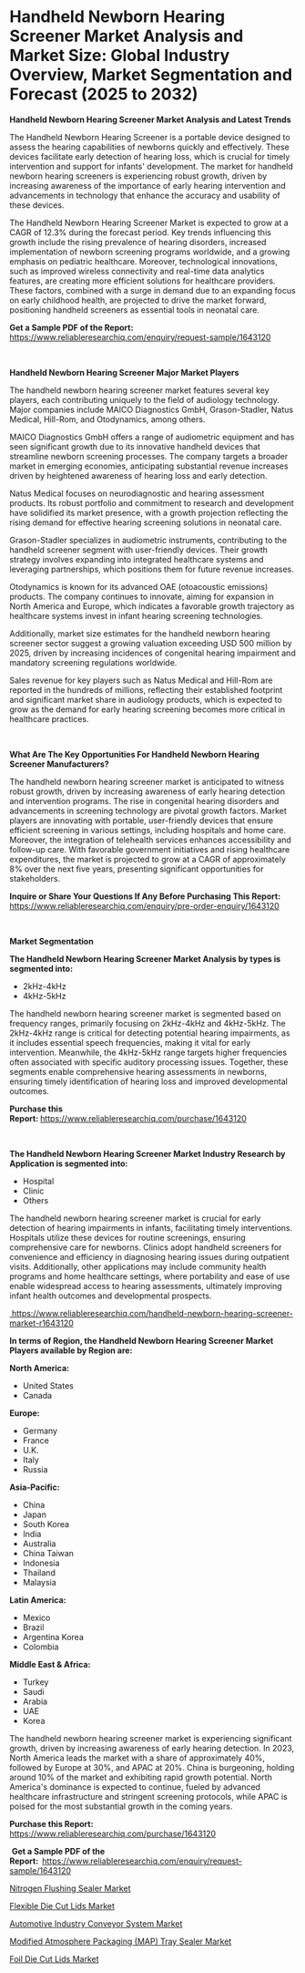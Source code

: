 <p><h1>Handheld Newborn Hearing Screener Market Analysis and Market Size: Global Industry Overview, Market Segmentation and Forecast (2025 to 2032)</h1></p><p><strong>Handheld Newborn Hearing Screener Market Analysis and Latest Trends</strong></p>
<p><p>The Handheld Newborn Hearing Screener is a portable device designed to assess the hearing capabilities of newborns quickly and effectively. These devices facilitate early detection of hearing loss, which is crucial for timely intervention and support for infants' development. The market for handheld newborn hearing screeners is experiencing robust growth, driven by increasing awareness of the importance of early hearing intervention and advancements in technology that enhance the accuracy and usability of these devices.</p><p>The Handheld Newborn Hearing Screener Market is expected to grow at a CAGR of 12.3% during the forecast period. Key trends influencing this growth include the rising prevalence of hearing disorders, increased implementation of newborn screening programs worldwide, and a growing emphasis on pediatric healthcare. Moreover, technological innovations, such as improved wireless connectivity and real-time data analytics features, are creating more efficient solutions for healthcare providers. These factors, combined with a surge in demand due to an expanding focus on early childhood health, are projected to drive the market forward, positioning handheld screeners as essential tools in neonatal care.</p></p>
<p><strong>Get a Sample PDF of the Report:&nbsp;</strong> <a href="https://www.reliableresearchiq.com/enquiry/request-sample/1643120?utm_campaign=104&utm_medium=2&utm_source=Github&utm_content=ia&utm_term=28032025&utm_id=handheld-newborn-hearing-screener">https://www.reliableresearchiq.com/enquiry/request-sample/1643120</a></p>
<p>&nbsp;</p>
<p><strong>Handheld Newborn Hearing Screener Major Market Players</strong></p>
<p><p>The handheld newborn hearing screener market features several key players, each contributing uniquely to the field of audiology technology. Major companies include MAICO Diagnostics GmbH, Grason-Stadler, Natus Medical, Hill-Rom, and Otodynamics, among others.</p><p>MAICO Diagnostics GmbH offers a range of audiometric equipment and has seen significant growth due to its innovative handheld devices that streamline newborn screening processes. The company targets a broader market in emerging economies, anticipating substantial revenue increases driven by heightened awareness of hearing loss and early detection.</p><p>Natus Medical focuses on neurodiagnostic and hearing assessment products. Its robust portfolio and commitment to research and development have solidified its market presence, with a growth projection reflecting the rising demand for effective hearing screening solutions in neonatal care.</p><p>Grason-Stadler specializes in audiometric instruments, contributing to the handheld screener segment with user-friendly devices. Their growth strategy involves expanding into integrated healthcare systems and leveraging partnerships, which positions them for future revenue increases.</p><p>Otodynamics is known for its advanced OAE (otoacoustic emissions) products. The company continues to innovate, aiming for expansion in North America and Europe, which indicates a favorable growth trajectory as healthcare systems invest in infant hearing screening technologies.</p><p>Additionally, market size estimates for the handheld newborn hearing screener sector suggest a growing valuation exceeding USD 500 million by 2025, driven by increasing incidences of congenital hearing impairment and mandatory screening regulations worldwide.</p><p>Sales revenue for key players such as Natus Medical and Hill-Rom are reported in the hundreds of millions, reflecting their established footprint and significant market share in audiology products, which is expected to grow as the demand for early hearing screening becomes more critical in healthcare practices.</p></p>
<p>&nbsp;</p>
<p><strong>What Are The Key Opportunities For Handheld Newborn Hearing Screener Manufacturers?</strong></p>
<p><p>The handheld newborn hearing screener market is anticipated to witness robust growth, driven by increasing awareness of early hearing detection and intervention programs. The rise in congenital hearing disorders and advancements in screening technology are pivotal growth factors. Market players are innovating with portable, user-friendly devices that ensure efficient screening in various settings, including hospitals and home care. Moreover, the integration of telehealth services enhances accessibility and follow-up care. With favorable government initiatives and rising healthcare expenditures, the market is projected to grow at a CAGR of approximately 8% over the next five years, presenting significant opportunities for stakeholders.</p></p>
<p><strong>Inquire or Share Your Questions If Any Before Purchasing This Report:</strong> <a href="https://www.reliableresearchiq.com/enquiry/pre-order-enquiry/1643120?utm_campaign=104&utm_medium=2&utm_source=Github&utm_content=ia&utm_term=28032025&utm_id=handheld-newborn-hearing-screener">https://www.reliableresearchiq.com/enquiry/pre-order-enquiry/1643120</a></p>
<p>&nbsp;</p>
<p><strong>Market Segmentation</strong></p>
<p><strong>The Handheld Newborn Hearing Screener Market Analysis by types is segmented into:</strong></p>
<p><ul><li>2kHz-4kHz</li><li>4kHz-5kHz</li></ul></p>
<p><p>The handheld newborn hearing screener market is segmented based on frequency ranges, primarily focusing on 2kHz-4kHz and 4kHz-5kHz. The 2kHz-4kHz range is critical for detecting potential hearing impairments, as it includes essential speech frequencies, making it vital for early intervention. Meanwhile, the 4kHz-5kHz range targets higher frequencies often associated with specific auditory processing issues. Together, these segments enable comprehensive hearing assessments in newborns, ensuring timely identification of hearing loss and improved developmental outcomes.</p></p>
<p><strong>Purchase this Report:&nbsp;</strong><a href="https://www.reliableresearchiq.com/purchase/1643120?utm_campaign=104&utm_medium=2&utm_source=Github&utm_content=ia&utm_term=28032025&utm_id=handheld-newborn-hearing-screener">https://www.reliableresearchiq.com/purchase/1643120</a></p>
<p>&nbsp;</p>
<p><strong>The Handheld Newborn Hearing Screener Market Industry Research by Application is segmented into:</strong></p>
<p><ul><li>Hospital</li><li>Clinic</li><li>Others</li></ul></p>
<p><p>The handheld newborn hearing screener market is crucial for early detection of hearing impairments in infants, facilitating timely interventions. Hospitals utilize these devices for routine screenings, ensuring comprehensive care for newborns. Clinics adopt handheld screeners for convenience and efficiency in diagnosing hearing issues during outpatient visits. Additionally, other applications may include community health programs and home healthcare settings, where portability and ease of use enable widespread access to hearing assessments, ultimately improving infant health outcomes and developmental prospects.</p></p>
<p><a href="https://www.reliableresearchiq.com/handheld-newborn-hearing-screener-market-r1643120?utm_campaign=104&utm_medium=2&utm_source=Github&utm_content=ia&utm_term=28032025&utm_id=handheld-newborn-hearing-screener">&nbsp;https://www.reliableresearchiq.com/handheld-newborn-hearing-screener-market-r1643120</a></p>
<p><strong>In terms of Region, the Handheld Newborn Hearing Screener Market Players available by Region are:</strong></p>
<p>
    <p> <strong> North America: </strong>
        <ul>
            <li>United States</li>
            <li>Canada</li>
        </ul>
        </p> 
    <p> <strong> Europe: </strong>
        <ul>
            <li>Germany</li>
            <li>France</li>
            <li>U.K.</li>
            <li>Italy</li>
            <li>Russia</li>
        </ul>
        </p> 
    <p> <strong> Asia-Pacific: </strong>
        <ul>
            <li>China</li>
            <li>Japan</li>
            <li>South Korea</li>
            <li>India</li>
            <li>Australia</li>
            <li>China Taiwan</li>
            <li>Indonesia</li>
            <li>Thailand</li>
            <li>Malaysia</li>
        </ul>
        </p> 
    <p> <strong> Latin America: </strong>
        <ul>
            <li>Mexico</li>
            <li>Brazil</li>
            <li>Argentina Korea</li>
            <li>Colombia</li>
        </ul>
        </p> 
    <p> <strong> Middle East & Africa: </strong>
        <ul>
            <li>Turkey</li>
            <li>Saudi</li>
            <li>Arabia</li>
            <li>UAE</li>
            <li>Korea</li>
        </ul>
    </p>
    </p>
<p><p>The handheld newborn hearing screener market is experiencing significant growth, driven by increasing awareness of early hearing detection. In 2023, North America leads the market with a share of approximately 40%, followed by Europe at 30%, and APAC at 20%. China is burgeoning, holding around 10% of the market and exhibiting rapid growth potential. North America's dominance is expected to continue, fueled by advanced healthcare infrastructure and stringent screening protocols, while APAC is poised for the most substantial growth in the coming years.</p></p>
<p><strong>Purchase this Report: </strong><a href="https://www.reliableresearchiq.com/purchase/1643120?utm_campaign=104&utm_medium=2&utm_source=Github&utm_content=ia&utm_term=28032025&utm_id=handheld-newborn-hearing-screener">https://www.reliableresearchiq.com/purchase/1643120</a></p>
<p>&nbsp;<strong>Get a Sample PDF of the Report:&nbsp;&nbsp;</strong><a href="https://www.reliableresearchiq.com/enquiry/request-sample/1643120?utm_campaign=104&utm_medium=2&utm_source=Github&utm_content=ia&utm_term=28032025&utm_id=handheld-newborn-hearing-screener">https://www.reliableresearchiq.com/enquiry/request-sample/1643120</a></p>
<p><strong></strong></p>
<p><p><a href="https://github.com/kleyderoomes/Market-Research-Report-List-1/blob/main/nitrogen-flushing-sealer-market.md?utm_campaign=104&utm_medium=2&utm_source=Github&utm_content=ia&utm_term=28032025&utm_id=handheld-newborn-hearing-screener">Nitrogen Flushing Sealer Market</a></p><p><a href="https://github.com/coricnzati/Market-Research-Report-List-1/blob/main/flexible-die-cut-lids-market.md?utm_campaign=104&utm_medium=2&utm_source=Github&utm_content=ia&utm_term=28032025&utm_id=handheld-newborn-hearing-screener">Flexible Die Cut Lids Market</a></p><p><a href="https://github.com/hoppeellia6b/Market-Research-Report-List-1/blob/main/automotive-industry-conveyor-system-market.md?utm_campaign=104&utm_medium=2&utm_source=Github&utm_content=ia&utm_term=28032025&utm_id=handheld-newborn-hearing-screener">Automotive Industry Conveyor System Market</a></p><p><a href="https://github.com/evraltandre36/Market-Research-Report-List-1/blob/main/modified-atmosphere-packaging-map-tray-sealer-market.md?utm_campaign=104&utm_medium=2&utm_source=Github&utm_content=ia&utm_term=28032025&utm_id=handheld-newborn-hearing-screener">Modified Atmosphere Packaging (MAP) Tray Sealer Market</a></p><p><a href="https://github.com/cavushjla/Market-Research-Report-List-1/blob/main/foil-die-cut-lids-market.md?utm_campaign=104&utm_medium=2&utm_source=Github&utm_content=ia&utm_term=28032025&utm_id=handheld-newborn-hearing-screener">Foil Die Cut Lids Market</a></p></p>